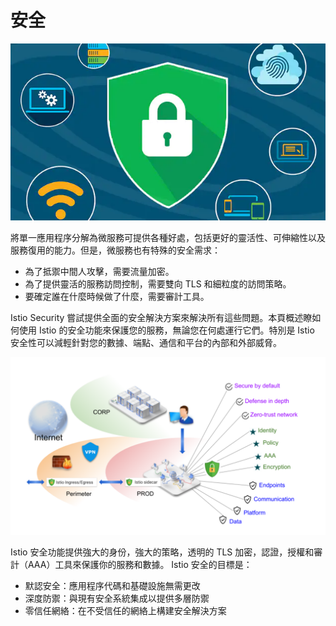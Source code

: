 # 安全

![](./assets/security.webp)

將單一應用程序分解為微服務可提供各種好處，包括更好的靈活性、可伸縮性以及服務復用的能力。但是，微服務也有特殊的安全需求：

- 為了抵禦中間人攻擊，需要流量加密。
- 為了提供靈活的服務訪問控制，需要雙向 TLS 和細粒度的訪問策略。
- 要確定誰在什麼時候做了什麼，需要審計工具。

Istio Security 嘗試提供全面的安全解決方案來解決所有這些問題。本頁概述瞭如何使用 Istio 的安全功能來保護您的服務，無論您在何處運行它們。特別是 Istio 安全性可以減輕針對您的數據、端點、通信和平台的內部和外部威脅。

![](./assets/overview.svg)

Istio 安全功能提供強大的身份，強大的策略，透明的 TLS 加密，認證，授權和審計（AAA）工具來保護你的服務和數據。 Istio 安全的目標是：

- 默認安全：應用程序代碼和基礎設施無需更改
- 深度防禦：與現有安全系統集成以提供多層防禦
- 零信任網絡：在不受信任的網絡上構建安全解決方案
